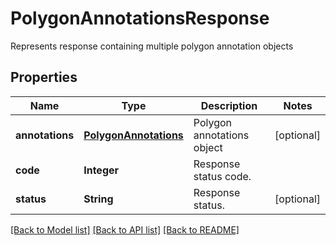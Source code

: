 ﻿
# PolygonAnnotationsResponse
Represents response containing multiple polygon annotation objects

## Properties
Name | Type | Description | Notes
------------ | ------------- | ------------- | -------------
**annotations** | [**PolygonAnnotations**](PolygonAnnotations.md) | Polygon annotations object | [optional]
**code** | **Integer** | Response status code. | 
**status** | **String** | Response status. | [optional]


[[Back to Model list]](../README.md#documentation-for-models) [[Back to API list]](../README.md#documentation-for-api-endpoints) [[Back to README]](../README.md)


